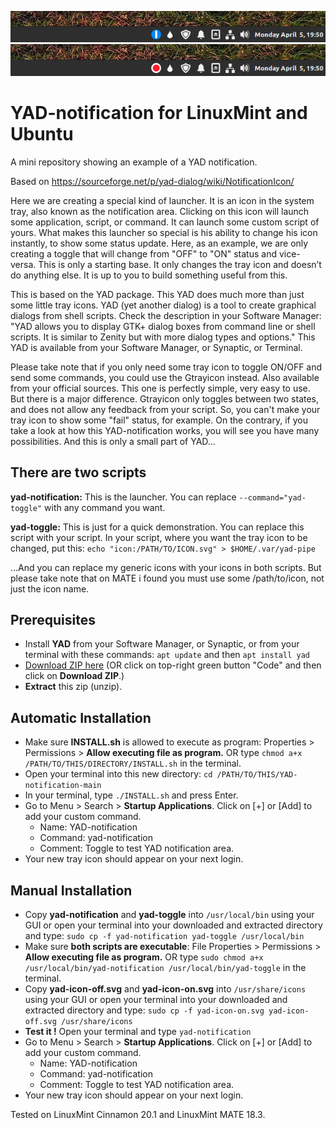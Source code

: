 ![YAD-notification-on preview](YAD-notification-on.png)
![YAD-notification-off preview](YAD-notification-off.png)
# YAD-notification for LinuxMint and Ubuntu
A mini repository showing an example of a YAD notification.

Based on https://sourceforge.net/p/yad-dialog/wiki/NotificationIcon/

Here we are creating a special kind of launcher. It is an icon in the system tray, also known as the notification area. Clicking on this icon will launch some application, script, or command. It can launch some custom script of yours. What makes this launcher so special is his ability to change his icon instantly, to show some status update. Here, as an example, we are only creating a toggle that will change from "OFF" to "ON" status and vice-versa. This is only a starting base. It only changes the tray icon and doesn’t do anything else. It is up to you to build something useful from this.

This is based on the YAD package. This YAD does much more than just some little tray icons. YAD (yet another dialog) is a tool to create graphical dialogs from shell scripts. Check the description in your Software Manager: "YAD allows you to display GTK+ dialog boxes from command line or shell scripts. It is similar to Zenity but with more dialog types and options." This YAD is available from your Software Manager, or Synaptic, or Terminal.

Please take note that if you only need some tray icon to toggle ON/OFF and send some commands, you could use the Gtrayicon instead. Also available from your official sources. This one is perfectly simple, very easy to use. But there is a major difference. Gtrayicon only toggles between two states, and does not allow any feedback from your script. So, you can't make your tray icon to show some "fail" status, for example. On the contrary, if you take a look at how this YAD-notification works, you will see you have many possibilities. And this is only a small part of YAD...

## There are two scripts

**yad-notification:** This is the launcher. You can replace `--command="yad-toggle"` with any command you want.

**yad-toggle:** This is just for a quick demonstration. You can replace this script with your script. In your script, where you want the tray icon to be changed, put this: `echo "icon:/PATH/TO/ICON.svg" > $HOME/.var/yad-pipe`

...And you can replace my generic icons with your icons in both scripts. But please take note that on MATE i found you must use some /path/to/icon, not just the icon name.

## Prerequisites
* Install **YAD** from your Software Manager, or Synaptic, or from your terminal with these commands: `apt update` and then `apt install yad`
* [Download ZIP here](https://github.com/SebastJava/yad-notification/archive/main.zip) (OR click on top-right green button "Code" and then click on **Download ZIP**.)
* **Extract** this zip (unzip).

## Automatic Installation
* Make sure **INSTALL.sh** is allowed to execute as program: Properties > Permissions > **Allow executing file as program.** OR type `chmod a+x /PATH/TO/THIS/DIRECTORY/INSTALL.sh` in the terminal.
* Open your terminal into this new directory: `cd /PATH/TO/THIS/YAD-notification-main`
* In your terminal, type `./INSTALL.sh` and press Enter.
* Go to Menu > Search > **Startup Applications**. Click on [+] or [Add] to add your custom command.
  * Name: YAD-notification
  * Command: yad-notification
  * Comment: Toggle to test YAD notification area.
* Your new tray icon should appear on your next login.

## Manual Installation
* Copy **yad-notification** and **yad-toggle** into `/usr/local/bin` using your GUI or open your terminal into your downloaded and extracted directory and type: `sudo cp -f yad-notification yad-toggle /usr/local/bin`
* Make sure **both scripts are executable**: File Properties > Permissions > **Allow executing file as program.** OR type `sudo chmod a+x /usr/local/bin/yad-notification /usr/local/bin/yad-toggle` in the terminal.
* Copy **yad-icon-off.svg** and **yad-icon-on.svg** into `/usr/share/icons` using your GUI or open your terminal into your downloaded and extracted directory and type: `sudo cp -f yad-icon-on.svg yad-icon-off.svg /usr/share/icons`
* **Test it !** Open your terminal and type `yad-notification`
* Go to Menu > Search > **Startup Applications**. Click on [+] or [Add] to add your custom command.
  * Name: YAD-notification
  * Command: yad-notification
  * Comment: Toggle to test YAD notification area.
* Your new tray icon should appear on your next login.

Tested on LinuxMint Cinnamon 20.1 and LinuxMint MATE 18.3.